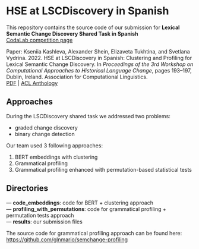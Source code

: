 # HSE at LSCDiscovery in Spanish
This repository contains the source code of our submission for **Lexical Semantic Change Discovery Shared Task in Spanish**<br>
[CodaLab competition page](https://codalab.lisn.upsaclay.fr/competitions/2243)

Paper: Kseniia Kashleva, Alexander Shein, Elizaveta Tukhtina, and Svetlana Vydrina. 2022. HSE at LSCDiscovery in Spanish: Clustering and Profiling for Lexical Semantic Change Discovery. In _Proceedings of the 3rd Workshop on Computational Approaches to Historical Language Change_, pages 193–197, Dublin, Ireland. Association for Computational Linguistics.<br>
[PDF](https://aclanthology.org/2022.lchange-1.21.pdf) | [ACL Anthology](https://aclanthology.org/2022.lchange-1.21/)

## Approaches
During the LSCDiscovery shared task we addressed two problems: 
- graded change discovery 
- binary change detection

Our team used 3 following approaches:
1. BERT embeddings with clustering
2. Grammatical profiling
3. Grammatical profiling enhanced with permutation-based statistical tests

## Directories

— **code_embeddings**: code for BERT + clustering approach<br>
— **profiling_with_permutations**: code for grammatical profiling + permutation tests approach<br>
— **results**: our submission files<br>

The source code for grammatical profiling approach can be found here:<br>
https://github.com/glnmario/semchange-profiling
